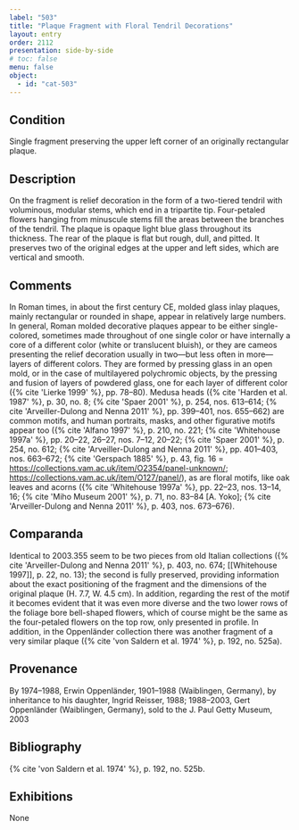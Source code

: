 ```yaml
---
label: "503"
title: "Plaque Fragment with Floral Tendril Decorations"
layout: entry
order: 2112
presentation: side-by-side
# toc: false
menu: false
object:
  - id: "cat-503"
---
```


## Condition

Single fragment preserving the upper left corner of an originally rectangular plaque.

## Description

On the fragment is relief decoration in the form of a two-tiered tendril with voluminous, modular stems, which end in a tripartite tip. Four-petaled flowers hanging from minuscule stems fill the areas between the branches of the tendril. The plaque is opaque light blue glass throughout its thickness. The rear of the plaque is flat but rough, dull, and pitted. It preserves two of the original edges at the upper and left sides, which are vertical and smooth.

## Comments

In Roman times, in about the first century CE, molded glass inlay plaques, mainly rectangular or rounded in shape, appear in relatively large numbers. In general, Roman molded decorative plaques appear to be either single-colored, sometimes made throughout of one single color or have internally a core of a different color (white or translucent bluish), or they are cameos presenting the relief decoration usually in two—but less often in more—layers of different colors. They are formed by pressing glass in an open mold, or in the case of multilayered polychromic objects, by the pressing and fusion of layers of powdered glass, one for each layer of different color ({% cite 'Lierke 1999' %}, pp. 78–80). Medusa heads ({% cite 'Harden et al. 1987' %}, p. 30, no. 8; {% cite 'Spaer 2001' %}, p. 254, nos. 613–614; {% cite 'Arveiller-Dulong and Nenna 2011' %}, pp. 399–401, nos. 655–662) are common motifs, and human portraits, masks, and other figurative motifs appear too ({% cite 'Alfano 1997' %}, p. 210, no. 221; {% cite 'Whitehouse 1997a' %}, pp. 20–22, 26–27, nos. 7–12, 20–22; {% cite 'Spaer 2001' %}, p. 254, no. 612; {% cite 'Arveiller-Dulong and Nenna 2011' %}, pp. 401–403, nos. 663–672; {% cite 'Gerspach 1885' %}, p. 43, fig. 16 = <https://collections.vam.ac.uk/item/O2354/panel-unknown/>; <https://collections.vam.ac.uk/item/O127/panel/>), as are floral motifs, like oak leaves and acorns ({% cite 'Whitehouse 1997a' %}, pp. 22–23, nos. 13–14, 16; {% cite 'Miho Museum 2001' %}, p. 71, no. 83–84 [A. Yoko]; {% cite 'Arveiller-Dulong and Nenna 2011' %}, p. 403, nos. 673–676).

## Comparanda

Identical to 2003.355 seem to be two pieces from old Italian collections ({% cite 'Arveiller-Dulong and Nenna 2011' %}, p. 403, no. 674; [[Whitehouse 1997]], p. 22, no. 13); the second is fully preserved, providing information about the exact positioning of the fragment and the dimensions of the original plaque (H. 7.7, W. 4.5 cm). In addition, regarding the rest of the motif it becomes evident that it was even more diverse and the two lower rows of the foliage bore bell-shaped flowers, which of course might be the same as the four-petaled flowers on the top row, only presented in profile. In addition, in the Oppenländer collection there was another fragment of a very similar plaque ({% cite 'von Saldern et al. 1974' %}, p. 192, no. 525a).

## Provenance

By 1974–1988, Erwin Oppenländer, 1901–1988 (Waiblingen, Germany), by inheritance to his daughter, Ingrid Reisser, 1988; 1988–2003, Gert Oppenländer (Waiblingen, Germany), sold to the J. Paul Getty Museum, 2003

## Bibliography

{% cite 'von Saldern et al. 1974' %}, p. 192, no. 525b.

## Exhibitions

None